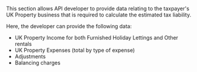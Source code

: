 This section allows API developer to provide data relating to the taxpayer's
UK Property business that is required to calculate the estimated tax liability.

Here, the developer can provide the following data:

* UK Property Income for both Furnished Holiday Lettings and Other rentals
* UK Property Expenses (total by type of expense)
* Adjustments
* Balancing charges
